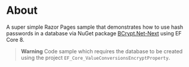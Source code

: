 ﻿# About

A super simple Razor Pages sample that demonstrates how to use hash passwords in a database via NuGet package [BCrypt.Net-Next](https://www.nuget.org/packages/BCrypt.Net-Next/4.0.3?_src=template) using EF Core 8.

> **Warning**
> Code sample which requires the database to be created using the project `EF_Core_ValueConversionsEncryptProperty`.

